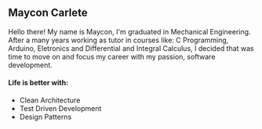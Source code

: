## Maycon Carlete
Hello there! My name is Maycon, I'm graduated in Mechanical Engineering. After a many years working as tutor in courses like: C Programming, Arduino, Eletronics and Differential and Integral Calculus, I decided that was time to move on and focus my career with my passion, software development.

#### Life is better with:
 - Clean Architecture
 - Test Driven Development
 - Design Patterns
